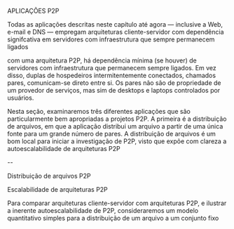APLICAÇÕES P2P

Todas as aplicações descritas neste capítulo até agora — inclusive a Web, e-mail e DNS — empregam arquiteturas cliente-servidor com dependência signifcativa em servidores com infraestrutura que sempre permanecem ligados

com uma arquitetura P2P, há dependência mínima (se houver) de
servidores com infraestrutura que permanecem sempre ligados. Em vez disso, duplas de hospedeiros intermitentemente conectados, chamados pares, comunicam-se direto entre si. Os pares não são de propriedade de um
provedor de serviços, mas sim de desktops e laptops controlados por usuários.

Nesta seção, examinaremos três diferentes aplicações que são particularmente bem apropriadas a projetos
P2P. A primeira é a distribuição de arquivos, em que a aplicação distribui um arquivo a partir de uma única fonte
para um grande número de pares. A distribuição de arquivos é um bom local para iniciar a investigação de P2P,
visto que expõe com clareza a autoescalabilidade de arquiteturas P2P


--

Distribuição de arquivos P2P


Escalabilidade de arquiteturas P2P

Para comparar arquiteturas cliente-servidor com arquiteturas P2P, e ilustrar a inerente autoescalabilidade
de P2P, consideraremos um modelo quantitativo simples para a distribuição de um arquivo a um conjunto fixo